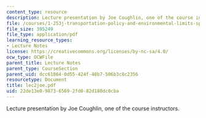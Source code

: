 ```yaml
---
content_type: resource
description: Lecture presentation by Joe Coughlin, one of the course instructors.
file: /courses/1-253j-transportation-policy-and-environmental-limits-spring-2004/22de13e0987365692fd082d180dc0cba_lec2joe.pdf
file_size: 395249
file_type: application/pdf
learning_resource_types:
- Lecture Notes
license: https://creativecommons.org/licenses/by-nc-sa/4.0/
ocw_type: OCWFile
parent_title: Lecture Notes
parent_type: CourseSection
parent_uid: dcc61864-0d55-424f-48b7-506b3c8c2356
resourcetype: Document
title: lec2joe.pdf
uid: 22de13e0-9873-6569-2fd0-82d180dc0cba
---
```

Lecture presentation by Joe Coughlin, one of the course instructors.